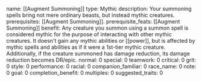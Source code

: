 name: [[Augment Summoning]]
type: Mythic
description: Your summoning spells bring not mere ordinary beasts, but instead mythic creatures.
prerequisites: [[Augment Summoning]].
prerequisite_feats: [[Augment Summoning]]
benefit: Any creature you summon using a summon spell is considered mythic for the purpose of interacting with other mythic creatures. It doesn't gain any mythic abilities or [[power]], but is affected by mythic spells and abilities as if it were a 1st-tier mythic creature. Additionally, if the creature summoned has damage reduction, its damage reduction becomes DR/epic.
normal: 0
special: 0
teamwork: 0
critical: 0
grit: 0
style: 0
performance: 0
racial: 0
companion_familiar: 0
race_name: 0
note: 0
goal: 0
completion_benefit: 0
multiples: 0
suggested_traits: 0

